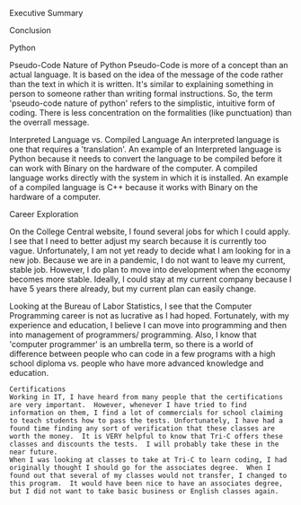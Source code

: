 Executive Summary

Conclusion

Python

Pseudo-Code Nature of Python Pseudo-Code is more of a concept than an actual language. It is based on the idea of the message of the code rather than the text in which it is written. It's similar to explaining something in person to someone rather than writing formal instructions. So, the term 'pseudo-code nature of python' refers to the simplistic, intuitive form of coding. There is less concentration on the formalities (like punctuation) than the overrall message.

Interpreted Language vs. Compiled Language An interpreted language is one that requires a 'translation'. An example of an Interpreted language is Python because it needs to convert the language to be compiled before it can work with Binary on the hardware of the computer. A compiled language works directly with the system in which it is installed. An example of a compiled language is C++ because it works with Binary on the hardware of a computer.


Career Exploration

On the College Central website, I found several jobs for which I could apply.  I see that I need to better adjust my search because it is currently too vague.  Unfortunately, I am not yet ready to decide what I am looking for in a new job.  Because we are in a pandemic, I do not want to leave my current, stable job.  However, I do plan to move into development when the economy becomes more stable.  Ideally, I could stay at my current company because I have 5 years there already, but my current plan can easily change.  

Looking at the Bureau of Labor Statistics, I see that the Computer Programming career is not as lucrative as I had hoped.  Fortunately, with my experience and education, I believe I can move into programming and then into management of programmers/ programming.  Also, I know that 'computer programmer' is an umbrella term, so there is a world of difference between people who can code in a few programs with a high school diploma vs. people who have more advanced knowledge and education.  

    Certifications
    Working in IT, I have heard from many people that the certifications are very important.  However, whenever I have tried to find information on them, I find a lot of commercials for school claiming to teach students how to pass the tests. Unfortunately, I have had a found time finding any sort of verification that these classes are worth the money.  It is VERY helpful to know that Tri-C offers these classes and discounts the tests.  I will probably take these in the near future.  
    When I was looking at classes to take at Tri-C to learn coding, I had originally thought I should go for the associates degree.  When I found out that several of my classes would not transfer, I changed to this program.  It would have been nice to have an associates degree, but I did not want to take basic business or English classes again.  
